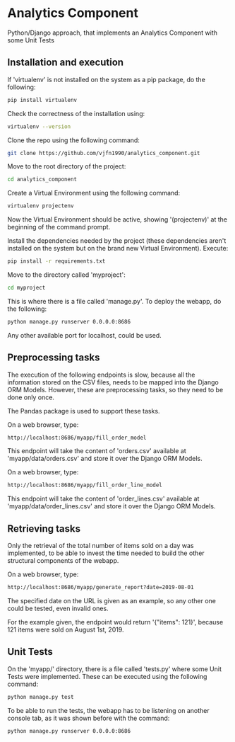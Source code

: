 # Analytics Component

Python/Django approach, that implements an Analytics Component with some Unit Tests

## Installation and execution

If 'virtualenv' is not installed on the system as a pip package, do the following:

```bash
pip install virtualenv
```

Check the correctness of the installation using:

```bash
virtualenv --version
```

Clone the repo using the following command:

```bash
git clone https://github.com/vjfn1990/analytics_component.git
```

Move to the root directory of the project:

```bash
cd analytics_component
```

Create a Virtual Environment using the following command:

```bash
virtualenv projectenv
```

Now the Virtual Environment should be active, showing '(projectenv)' at the beginning of the command prompt.

Install the dependencies needed by the project (these dependencies aren't installed on the system but on the brand new Virtual Environment). Execute:

```bash
pip install -r requirements.txt
```

Move to the directory called 'myproject':

```bash
cd myproject
```

This is where there is a file called 'manage.py'. To deploy the webapp, do the following:

```bash
python manage.py runserver 0.0.0.0:8686
```

Any other available port for localhost, could be used.

## Preprocessing tasks

The execution of the following endpoints is slow, because all the information stored on the CSV files, needs to be mapped into the Django ORM Models. However, these are preprocessing tasks, so they need to be done only once.

The Pandas package is used to support these tasks.

On a web browser, type:

```bash
http://localhost:8686/myapp/fill_order_model
```

This endpoint will take the content of 'orders.csv' available at 'myapp/data/orders.csv' and store it over the Django ORM Models.

On a web browser, type:

```bash
http://localhost:8686/myapp/fill_order_line_model
```

This endpoint will take the content of 'order_lines.csv' available at 'myapp/data/order_lines.csv' and store it over the Django ORM Models.

## Retrieving tasks

Only the retrieval of the total number of items sold on a day was implemented, to be able to invest the time needed to build the other structural components of the webapp.

On a web browser, type:

```bash
http://localhost:8686/myapp/generate_report?date=2019-08-01
```

The specified date on the URL is given as an example, so any other one could be tested, even invalid ones.

For the example given, the endpoint would return '{"items": 121}', because 121 items were sold on August 1st, 2019.

## Unit Tests

On the 'myapp/' directory, there is a file called 'tests.py' where some Unit Tests were implemented. These can be executed using the following command:

```bash
python manage.py test
```

To be able to run the tests, the webapp has to be listening on another console tab, as it was shown before with the command:

```bash
python manage.py runserver 0.0.0.0:8686
```
